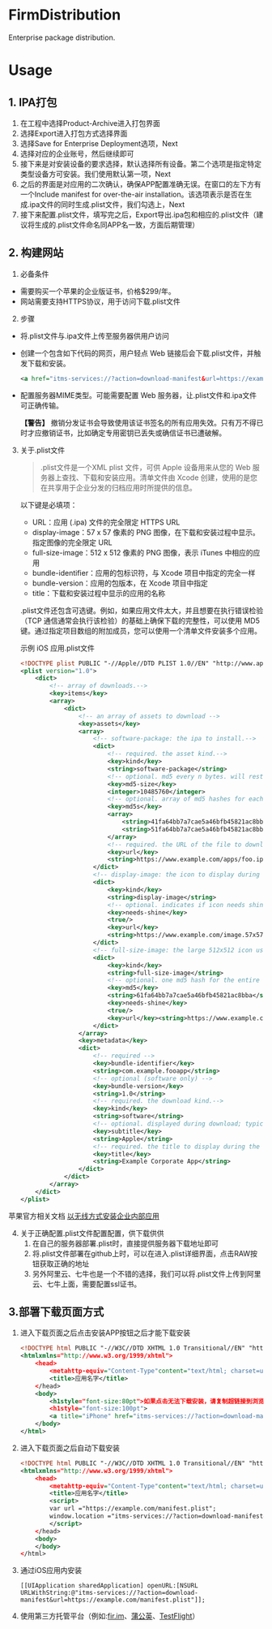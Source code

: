 # FirmDistribution
Enterprise package distribution.

# Usage

## 1.  IPA打包
1. 在工程中选择Product-Archive进入打包界面
2. 选择Export进入打包方式选择界面
3. 选择Save for Enterprise Deployment选项，Next
4. 选择对应的企业账号，然后继续即可
5. 接下来是对安装设备的要求选择，默认选择所有设备。第二个选项是指定特定类型设备方可安装。我们使用默认第一项，Next
6. 之后的界面是对应用的二次确认，确保APP配置准确无误。在窗口的左下方有一个Include manifest for over-the-air installation。该选项表示是否在生成.ipa文件的同时生成.plist文件，我们勾选上，Next
7. 接下来配置.plist文件，填写完之后，Export导出.ipa包和相应的.plist文件（建议将生成的.plist文件命名同APP名一致，方面后期管理）

## 2.  构建网站
1. 必备条件
-  需要购买一个苹果的企业版证书，价格$299/年。
-  网站需要支持HTTPS协议，用于访问下载.plist文件

2.  步骤
-  将.plist文件与.ipa文件上传至服务器供用户访问
- 创建一个包含如下代码的网页，用户轻点 Web 链接后会下载.plist文件，并触发下载和安装。
	```xml
	<a href="itms-services://?action=download-manifest&url=https://example.com/manifest.plist">Install App</a>
	```
- 配置服务器MIME类型。可能需要配置 Web 服务器，让.plist文件和.ipa文件可正确传输。

	**【警告】** 撤销分发证书会导致使用该证书签名的所有应用失效。只有万不得已时才应撤销证书，比如确定专用密钥已丢失或确信证书已遭破解。

3. 关于.plist文件
    > 	.plist文件是一个XML plist 文件，可供 Apple 设备用来从您的 Web 服务器上查找、下载和安装应用。清单文件由 Xcode 创建，使用的是您在共享用于企业分发的归档应用时所提供的信息。

    以下键是必填项：
    - URL：应用 (.ipa) 文件的完全限定 HTTPS URL
    - display-image：57 x 57 像素的 PNG 图像，在下载和安装过程中显示。指定图像的完全限定 URL
    - full-size-image：512 x 512 像素的 PNG 图像，表示 iTunes 中相应的应用
    - bundle-identifier：应用的包标识符，与 Xcode 项目中指定的完全一样
    - bundle-version：应用的包版本，在 Xcode 项目中指定
    - title：下载和安装过程中显示的应用的名称
    
    .plist文件还包含可选键。例如，如果应用文件太大，并且想要在执行错误检验（TCP 通信通常会执行该检验）的基础上确保下载的完整性，可以使用 MD5 键。通过指定项目数组的附加成员，您可以使用一个清单文件安装多个应用。
    
    示例 iOS 应用.plist文件
	```xml
	<!DOCTYPE plist PUBLIC "-//Apple//DTD PLIST 1.0//EN" "http://www.apple.com/DTDs/PropertyList-1.0.dtd">
	<plist version="1.0">
	    <dict>
	        <!-- array of downloads.-->
	        <key>items</key>
	        <array>
	            <dict>
	                <!-- an array of assets to download -->
	                <key>assets</key>
	                <array>
	                    <!-- software-package: the ipa to install.-->
	                    <dict>
	                        <!-- required. the asset kind.-->
	                        <key>kind</key>
	                        <string>software-package</string>
	                        <!-- optional. md5 every n bytes. will restart a chunk if md5 fails.-->
	                        <key>md5-size</key>
	                        <integer>10485760</integer>
	                        <!-- optional. array of md5 hashes for each "md5-size" sized chunk.-->
	                        <key>md5s</key>
	                        <array>
	                            <string>41fa64bb7a7cae5a46bfb45821ac8bba</string>
	                            <string>51fa64bb7a7cae5a46bfb45821ac8bba</string>
	                        </array>
	                        <!-- required. the URL of the file to download.-->
	                        <key>url</key>
	                        <string>https://www.example.com/apps/foo.ipa</string>
	                    </dict>
	                    <!-- display-image: the icon to display during download.-->
	                    <dict>
	                        <key>kind</key>
	                        <string>display-image</string>
	                        <!-- optional. indicates if icon needs shine effect applied.-->
	                        <key>needs-shine</key>
	                        <true/>
	                        <key>url</key>
	                        <string>https://www.example.com/image.57x57.png</string>
	                    </dict>
	                    <!-- full-size-image: the large 512x512 icon used by iTunes.-->
	                    <dict>
	                        <key>kind</key>
	                        <string>full-size-image</string>
	                        <!-- optional. one md5 hash for the entire file.-->
	                        <key>md5</key>
	                        <string>61fa64bb7a7cae5a46bfb45821ac8bba</string>
	                        <key>needs-shine</key>
	                        <true/>
	                        <key>url</key><string>https://www.example.com/image.512x512.jpg</string>
	                    </dict>
	                </array>
	                <key>metadata</key>
	                <dict>
	                    <!-- required -->
	                    <key>bundle-identifier</key>
	                    <string>com.example.fooapp</string>
	                    <!-- optional (software only) -->
	                    <key>bundle-version</key>
	                    <string>1.0</string>
	                    <!-- required. the download kind.-->
	                    <key>kind</key>
	                    <string>software</string>
	                    <!-- optional. displayed during download; typically company name -->
	                    <key>subtitle</key>
	                    <string>Apple</string>
	                    <!-- required. the title to display during the download.-->
	                    <key>title</key>
	                    <string>Example Corporate App</string>
	                </dict>
	            </dict>
	        </array>
	    </dict>
	</plist>
	```
苹果官方相关文档 [以无线方式安装企业内部应用](http://help.apple.com/deployment/ios/#/apda0e3426d7)
	
4. 关于正确配置.plist文件配置配置，供下载供供
    1.  在自己的服务器部署.plist时，直接提供服务器下载地址即可
    2.  将.plist文件部署在github上时，可以在进入.plist详细界面，点击RAW按钮获取正确的地址
    3.  另外阿里云、七牛也是一个不错的选择，我们可以将.plist文件上传到阿里云、七牛上面，需要配置ssl证书。

## 3.部署下载页面方式
1. 进入下载页面之后点击安装APP按钮之后才能下载安装
    ```xml
    <!DOCTYPE html PUBLIC "-//W3C//DTD XHTML 1.0 Transitional//EN" "http://www.w3.org/TR/xhtml1/DTD/xhtml1-transitional.dtd">
    <htmlxmlns="http://www.w3.org/1999/xhtml">
        <head>
            <metahttp-equiv="Content-Type"content="text/html; charset=utf-8"/>
            <title>应用名字</title>
        </head>
        <body>
            <h1style="font-size:80pt">如果点击无法下载安装，请复制超链接到浏览器中打开<h1/>
            <h1style="font-size:100pt">
            <a title="iPhone" href="itms-services://?action=download-manifest&url=https://example.com/manifest.plist">安装APP</a><h1/>
        </body>
    </html>
    ```
2. 进入下载页面之后自动下载安装
    ```xml
    <!DOCTYPE html PUBLIC "-//W3C//DTD XHTML 1.0 Transitional//EN" "http://www.w3.org/TR/xhtml1/DTD/xhtml1-transitional.dtd">
    <htmlxmlns="http://www.w3.org/1999/xhtml">
        <head>
            <metahttp-equiv="Content-Type"content="text/html; charset=utf-8"/>
            <title>应用名字</title>
            <script>
            var url ="https://example.com/manifest.plist";
            window.location ="itms-services://?action=download-manifest&url="+ url;
            </script>
        </head>
        <body>
        </body>
    </html>
    ```
3. 通过iOS应用内安装
    ```objc
    [[UIApplication sharedApplication] openURL:[NSURL URLWithString:@"itms-services://?action=download-manifest&url=https://example.com/manifest.plist"]];
    ```
4. 使用第三方托管平台（例如:[fir.im](https://fir.im/)、[蒲公英](https://www.pgyer.com/)、[TestFlight](https://developer.apple.com/testflight/)）